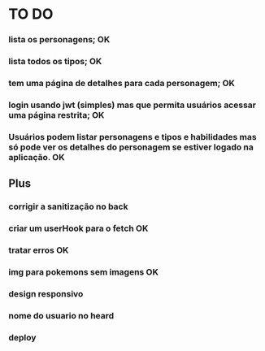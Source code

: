 # TO DO

### lista os personagens; OK
### lista todos os tipos; OK
### tem uma página de detalhes para cada personagem; OK
### login usando jwt (simples) mas que permita usuários acessar uma página restrita; OK
### Usuários podem listar personagens e tipos e habilidades mas só pode ver os detalhes do personagem se estiver logado na aplicação. OK

## Plus

### corrigir a sanitização no back
### criar um userHook para o fetch OK
### tratar erros OK
### img para pokemons sem imagens OK
### design responsivo
### nome do usuario no heard
### deploy
